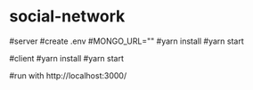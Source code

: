 # social-network

#server
#create .env
#MONGO_URL=""
#yarn install
#yarn start

#client
#yarn install
#yarn start

#run with http://localhost:3000/

